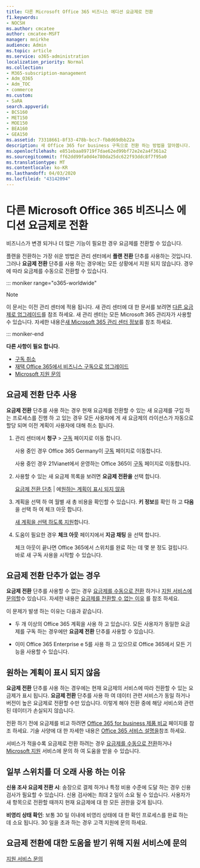 ```yaml
---
title: 다른 Microsoft Office 365 비즈니스 에디션 요금제로 전환
f1.keywords:
- NOCSH
ms.author: cmcatee
author: cmcatee-MSFT
manager: mnirkhe
audience: Admin
ms.topic: article
ms.service: o365-administration
localization_priority: Normal
ms.collection:
- M365-subscription-management
- Adm_O365
- Adm_TOC
- commerce
ms.custom:
- SaRA
search.appverid:
- BCS160
- MET150
- MOE150
- BEA160
- GEA150
ms.assetid: 73318661-8f33-478b-bcc7-fb8d69dbb22a
description: 새 Office 365 for business 구독으로 전환 하는 방법을 알아봅니다.
ms.openlocfilehash: e851ebaa89719f7dae62ed99bf72e2e2a4f361a2
ms.sourcegitcommit: ff62dd99fa0d4e780da25dc622f93ddc8f7f95a0
ms.translationtype: MT
ms.contentlocale: ko-KR
ms.lasthandoff: 04/03/2020
ms.locfileid: "43142094"
---
```

# <a name="switch-to-a-different-office-365-for-business-plan"></a>다른 Microsoft Office 365 비즈니스 에디션 요금제로 전환

비즈니스가 변경 되거나 더 많은 기능이 필요한 경우 요금제를 전환할 수 있습니다.  

플랜을 전환하는 가장 쉬운 방법은 관리 센터에서 **플랜 전환** 단추를 사용하는 것입니다. 그러나 **요금제 전환** 단추를 사용 하는 경우에는 모든 상황에서 지원 되지 않습니다. 경우에 따라 요금제를 수동으로 전환할 수 있습니다.

::: moniker range="o365-worldwide"

> [!NOTE]
> 이 문서는 이전 관리 센터에 적용 됩니다. 새 관리 센터에 대 한 문서를 보려면 [다른 요금제로 업그레이드](upgrade-to-different-plan.md)를 참조 하세요. 새 관리 센터는 모든 Microsoft 365 관리자가 사용할 수 있습니다. 자세한 내용은[새 Microsoft 365 관리 센터 정보](../../admin/microsoft-365-admin-center-preview.md)를 참조 하세요.

::: moniker-end

**다른 사항이 필요 합니다.**

- [구독 취소](cancel-your-subscription.md)
- [재택 Office 365에서 비즈니스 구독으로 업그레이드](https://support.office.com/article/9322ffb8-a35d-4407-8ebe-ed6ea0859b9f.aspx)
- [Microsoft 지원 문의](../../admin/contact-support-for-business-products.md)

## <a name="use-the-switch-plans-button"></a>요금제 전환 단추 사용

**요금제 전환** 단추를 사용 하는 경우 현재 요금제를 전환할 수 있는 새 요금제를 구입 하는 프로세스를 진행 하 고 있는 경우 모든 사용자에 게 새 요금제의 라이선스가 자동으로 할당 되며 이전 계획이 사용자에 대해 취소 됩니다.
  
1. 관리 센터에서 **청구** \> <a href="https://go.microsoft.com/fwlink/p/?linkid=842054" target="_blank">구독</a> 페이지로 이동 합니다.

    사용 중인 경우 Office 365 Germany이 <a href="https://go.microsoft.com/fwlink/p/?linkid=847745" target="_blank">구독</a> 페이지로 이동합니다.

    사용 중인 경우 21Vianet에서 운영하는 Office 365이 <a href="https://go.microsoft.com/fwlink/p/?linkid=850626" target="_blank">구독</a> 페이지로 이동합니다.

2. 사용할 수 있는 새 요금제 목록을 보려면 **요금제 전환을** 선택 합니다.

    [요금제 전환 단추](#the-switch-plans-button-isnt-there) | 에[원하는 계획이 표시 되지 않음](#i-dont-see-the-plan-i-want)

3. 계획을 선택 하 여 월별 새 총 비용을 확인할 수 있습니다. **키 정보**를 확인 하 고 **다음** 을 선택 하 여 체크 아웃 합니다.

    [새 계획을 선택 하도록 지원](https://go.microsoft.com/fwlink/p/?linkid=842056)합니다.

4. 도움이 필요한 경우 **체크 아웃** 페이지에서 **지금 채팅** 을 선택 합니다.

    체크 아웃이 끝나면 Office 365에서 스위치를 완료 하는 데 몇 분 정도 걸립니다. 바로 새 구독 사용을 시작할 수 있습니다.

## <a name="the-switch-plans-button-isnt-there"></a>요금제 전환 단추가 없는 경우

**요금제 전환** 단추를 사용할 수 없는 경우 [요금제를 수동으로 전환](switch-plans-manually.md) 하거나 [지원 서비스에 문의할](../../admin/contact-support-for-business-products.md)수 있습니다. 자세한 내용은 [요금제를 전환할 수 없는 이유](why-can-t-i-switch-plans.md) 를 참조 하세요.
  
이 문제가 발생 하는 이유는 다음과 같습니다.
  
- 두 개 이상의 Office 365 계획을 사용 하 고 있습니다. 모든 사용자가 동일한 요금제를 구독 하는 경우에만 **요금제 전환** 단추를 사용할 수 있습니다.

- 이미 Office 365 Enterprise e 5를 사용 하 고 있으므로 Office 365에서 모든 기능을 사용할 수 있습니다.

## <a name="i-dont-see-the-plan-i-want"></a>원하는 계획이 표시 되지 않음

**요금제 전환** 단추를 사용 하는 경우에는 현재 요금제의 서비스에 따라 전환할 수 있는 요금제가 표시 됩니다. **요금제 전환** 단추를 사용 하 여 데이터 관련 서비스가 동일 하거나 버전이 높은 요금제로 전환할 수만 있습니다. 이렇게 해야 전환 중에 해당 서비스와 관련된 데이터가 손실되지 않습니다.
  
전환 하기 전에 요금제를 비교 하려면 [Office 365 for business 제품 비교](https://go.microsoft.com/fwlink/p/?linkid=842056) 페이지를 참조 하세요. 기술 사양에 대 한 자세한 내용은 [Office 365 서비스 설명을](https://go.microsoft.com/fwlink/p/?linkid=842275)참조 하세요.
  
서비스가 적을수록 요금제로 전환 하려는 경우 [요금제를 수동으로 전환](switch-plans-manually.md)하거나 [Microsoft 지원](../../admin/contact-support-for-business-products.md) 서비스에 문의 하 여 도움을 받을 수 있습니다.
  
## <a name="why-some-switches-take-longer"></a>일부 스위치를 더 오래 사용 하는 이유

 **신용 조사 요금제 전환 시**: 송장으로 결제 하거나 특정 비용 수준에 도달 하는 경우 신용 검사가 필요할 수 있습니다. 신용 검사에는 최대 2 일이 소요 될 수 있습니다. 사용자가 새 항목으로 전환할 때까지 현재 요금제에 대 한 모든 권한을 갖게 됩니다.
  
 **비영리 상태 확인**: 보통 30 일 이내에 비영리 상태에 대 한 확인 프로세스를 완료 하는 데 소요 됩니다. 30 일을 초과 하는 경우 고객 지원에 문의 하세요.
  
## <a name="call-support-to-help-you-switch-plans"></a>요금제 전환에 대한 도움을 받기 위해 지원 서비스에 문의

[지원 서비스 문의](../../admin/contact-support-for-business-products.md)